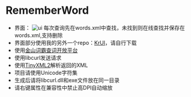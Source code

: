 # RememberWord
- 界面：
![ui](http://img02.sogoucdn.com/app/a/100520146/4d2164ff379d7aae08a9fd9ccac1dda0)
每次查询先在words.xml中查找，未找到则在线查找并保存在words.xml,支持删除
- 界面部分使用我的另外一个repo：[KrUI](https://github.com/cildhdi/KrUI)，请自行下载
- 使用[金山词霸查词开放平台](http://open.iciba.com/?c=api)
- 使用libcurl发送请求
- 使用[TinyXML2](https://github.com/leethomason/tinyxml2)解析返回的XML
- 项目请使用Unicode字符集
- 生成后请将libcurl.dll和exe文件放在同一目录
- 请右键属性在兼容性中禁止高DPI自动缩放
